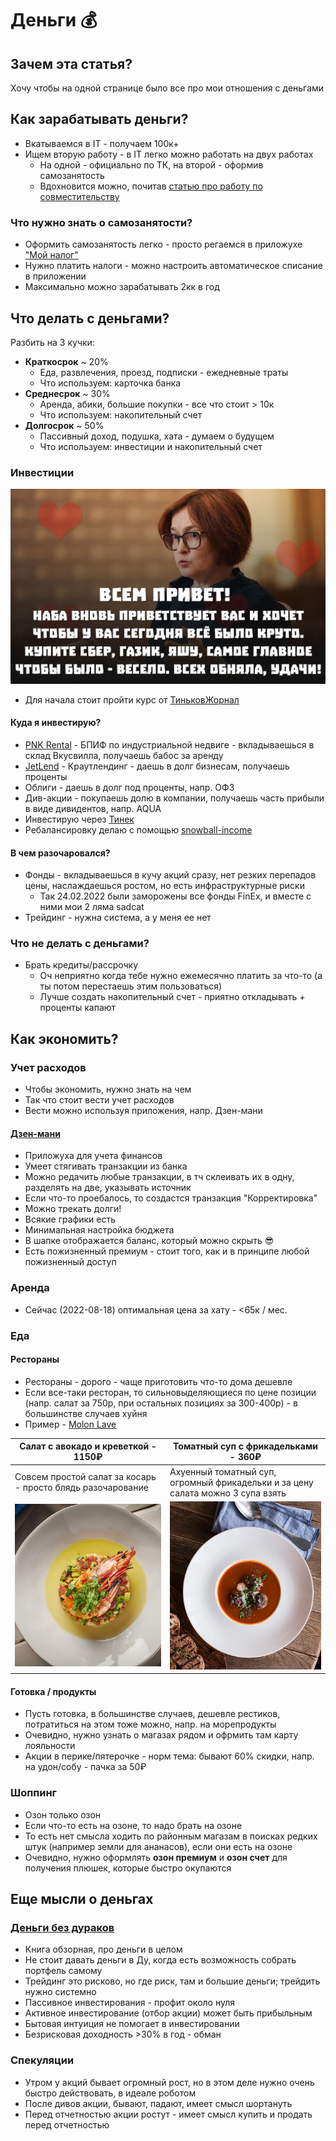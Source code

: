 # Деньги 💰

## Зачем эта статья?

Хочу чтобы на одной странице было все про мои отношения с деньгами

## Как зарабатывать деньги?

- Вкатываемся в IT - получаем 100к+
- Ищем вторую работу - в IT легко можно работать на двух работах
    - На одной - официально по ТК, на второй - оформив самозанятость
    - Вдохновится можно,
      почитав [статью про работу по совместительству](https://medium.com/@M0rtyMerr/two-jobs-4ad4fb0e64d9)

### Что нужно знать о самозанятости?

- Оформить самозанятость легко - просто регаемся в приложухе ["Мой налог"](https://npd.nalog.ru/app/)
- Нужно платить налоги - можно настроить автоматическое списание в приложении
- Максимально можно зарабатывать 2кк в год

## Что делать с деньгами?

Разбить на 3 кучки:

- **Краткосрок** ~ 20%
    - Еда, развлечения, проезд, подписки - ежедневные траты
    - Что используем: карточка банка
- **Среднесрок** ~ 30%
    - Аренда, абики, большие покупки - все что стоит > 10к
    - Что используем: накопительный счет
- **Долгосрок** ~ 50%
    - Пассивный доход, подушка, хата - думаем о будущем
    - Что используем: инвестиции и накопительный счет

### Инвестиции

![](naba.jpg)

- Для начала стоит пройти курс от [ТиньковЖорнал](https://journal.tinkoff.ru/pro/invest/)

#### Куда я инвестирую?

- [PNK Rental](https://pnkrental.ru/) - БПИФ по индустриальной недвиге - вкладываешься в склад Вкусвилла, получаешь
  бабос за аренду
- [JetLend](https://jetlend.ru/investor/?utm_source=site&utm_medium=referral&utm_content=I1023626) - Краутлендинг -
  даешь в долг бизнесам, получаешь проценты
- Облиги - даешь в долг под проценты, напр. ОФЗ
- Див-акции - покупаешь долю в компании, получаешь часть прибыли в виде дивидентов, напр. AQUA
- Инвестирую через [Тинек](http://tinkoff.ru/sl/AEXrz7mAnQb)
- Ребалансировку делаю с помощью [snowball-income](https://snowball-income.com/register/myavfysrpaeh)

#### В чем разочаровался?

- Фонды - вкладываешься в кучу акций сразу, нет резких перепадов цены, наслаждаешься ростом, но есть инфраструктурные
  риски
    - Так 24.02.2022 были заморожены все фонды FinEx, и вместе с ними мои 2 ляма sadcat
- Трейдинг - нужна система, а у меня ее нет

### Что не делать с деньгами?

- Брать кредиты/рассрочку
    - Оч неприятно когда тебе нужно ежемесячно платить за что-то (а ты потом перестаешь этим пользоваться)
    - Лучше создать накопительный счет - приятно откладывать + проценты капают

## Как экономить?

### Учет расходов

- Чтобы экономить, нужно знать на чем
- Так что стоит вести учет расходов
- Вести можно используя приложения, напр. Дзен-мани

#### [Дзен-мани](https://zenmoney.ru/)

- Приложуха для учета финансов
- Умеет стягивать транзакции из банка
- Можно редачить любые транзакции, в тч склеивать их в одну, разделять на две, указывать источник
- Если что-то проебалось, то создастся транзакция "Корректировка"
- Можно трекать долги!
- Всякие графики есть
- Минимальная настройка бюджета
- В шапке отображается баланс, который можно скрыть 😎
- Есть пожизненный премиум - стоит того, как и в принципе любой пожизненный доступ

### Аренда

- Сейчас (2022-08-18) оптимальная цена за хату - <65к / мес.

### Еда

#### Рестораны

- Рестораны - дорого - чаще приготовить что-то дома дешевле
- Если все-таки ресторан, то сильновыделяющиеся по цене позиции (напр. салат за 750р, при остальных позициях за
  300-400р) - в большинстве случаев хуйня
- Пример - [Molon Lave](https://molonlave.ru/)

| Салат с авокадо и креветкой - 1150₽                         | Томатный суп с фрикадельками - 360₽                                             |
|-------------------------------------------------------------|---------------------------------------------------------------------------------|
| Совсем простой салат за косарь - просто блядь разочарование | Ахуенный томатный суп, огромный фрикадельки и за цену салата можно 3 супа взять | 
| ![img.png](salat.png)                                       | ![img.png](soup.png)                                                            |

#### Готовка / продукты

- Пусть готовка, в большинстве случаев, дешевле рестиков, потратиться на этом тоже можно, напр. на морепродукты
- Очевидно, нужно узнать о магазах рядом и офрмить там карту лояльности
- Акции в перике/пятерочке - норм тема: бывают 60% скидки, напр. на удон/собу - пачка за 50₽

### Шоппинг

- Озон только озон
- Если что-то есть на озоне, то надо брать на озоне
- То есть нет смысла ходить по районным магазам в поисках редких штук (например земли для ананасов), если они есть на
  озоне
- Очевидно, нужно оформлять **озон премиум** и **озон счет** для получения плюшек, которые быстро окупаются

## Еще мысли о деньгах

### [Деньги без дураков](https://www.litres.ru/aleksandr-silaev/dengi-bez-durakov/chitat-onlayn/)

- Книга обзорная, про деньги в целом
- Не стоит давать деньги в Ду, когда есть возможность собрать портфель самому
- Трейдинг это рисково, но где риск, там и большие деньги; трейдить нужно системно
- Пассивное инвестирования - профит около нуля
- Активное инвестирование (отбор акции) может быть прибыльным
- Бытовая интуиция не помогает в инвестировании
- Безрисковая доходность >30% в год - обман

### Спекуляции

- Утром у акций бывает огромный рост, но в этом деле нужно очень быстро действовать, в идеале роботом
- После дивов акции, бывают, падают, имеет смысл шортануть
- Перед отчетностью акции ростут - имеет смысл купить и продать перед отчетностью